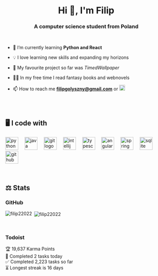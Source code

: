 <h1 align="center">Hi 👋, I'm Filip</h1>
<h3 align="center">A computer science student from Poland</h3>

<br/>

- 🌱 I’m currently learning **Python and React**
- 💡 I love learning new skills and expanding my horizons
- 🌅 My favourite project so far was *TimedWallpaper*
- 🧙‍♂️ In my free time I read fantasy books and webnovels

- 📫 How to reach me **filipgolyszny@gmail.com** or <a href='https://www.linkedin.com/in/filip-go%C5%82yszny/'><img alt="linkedin" src="https://cdn.jsdelivr.net/gh/devicons/devicon/icons/linkedin/linkedin-original.svg" height='18px'/></a>

<br/>

<br/>
<h2 align="left">🖥️ I code with</h2>

###

<div align="left">
  <img src="https://cdn.jsdelivr.net/gh/devicons/devicon/icons/python/python-original.svg" height="40" alt="python logo"  />
  <img width="12" />
  <img src="https://cdn.jsdelivr.net/gh/devicons/devicon/icons/java/java-original.svg" height="40" alt="java logo"  />
  <img width="12" />
  <img src="https://cdn.jsdelivr.net/gh/devicons/devicon/icons/git/git-original.svg" height="40" alt="git logo"  />
  <img width="12" />
  <img src="https://cdn.jsdelivr.net/gh/devicons/devicon/icons/intellij/intellij-original.svg" height="40" alt="intellij logo"  />
  <img width="12" />
  <img src="https://cdn.jsdelivr.net/gh/devicons/devicon/icons/typescript/typescript-original.svg" height="40" alt="typescript logo"  />
  <img width="12" />
  <img src="https://cdn.jsdelivr.net/gh/devicons/devicon/icons/angularjs/angularjs-original.svg" height="40" alt="angularjs logo"  />
  <img width="12" />
  <img src="https://cdn.jsdelivr.net/gh/devicons/devicon/icons/spring/spring-original.svg" height="40" alt="spring logo"  />
  <img width="12" />
  <img src="https://cdn.jsdelivr.net/gh/devicons/devicon/icons/sqlite/sqlite-original.svg" height="40" alt="sqlite logo"  />
  <img width="12" />
  <img src="https://cdn.jsdelivr.net/gh/devicons/devicon/icons/github/github-original.svg" height="40" alt="github logo"  />
</div>

<br/>
<br/>

## ⚖️ Stats

### GitHub
<p><img align="left" src="https://github-readme-stats.vercel.app/api/top-langs?username=filip22022&show_icons=true&locale=en&layout=compact" alt="filip22022" /></p>

<p>&nbsp;<img align="center" src="https://github-readme-stats.vercel.app/api?username=filip22022&show_icons=true&locale=en" alt="filip22022" /></p>

<br/>

### Todoist

<!-- TODO-IST:START -->
🏆  19,637 Karma Points           
🌸  Completed 2 tasks today           
✅  Completed 2,223 tasks so far           
⏳  Longest streak is 16 days
<!-- TODO-IST:END -->
